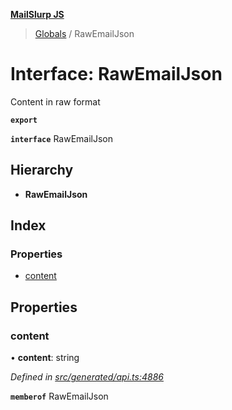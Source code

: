 **[MailSlurp JS](../README.md)**

> [Globals](../README.md) / RawEmailJson

# Interface: RawEmailJson

Content in raw format

**`export`** 

**`interface`** RawEmailJson

## Hierarchy

* **RawEmailJson**

## Index

### Properties

* [content](rawemailjson.md#content)

## Properties

### content

•  **content**: string

*Defined in [src/generated/api.ts:4886](https://github.com/mailslurp/mailslurp-client/blob/98c6efc/src/generated/api.ts#L4886)*

**`memberof`** RawEmailJson
